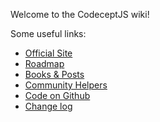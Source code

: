 Welcome to the CodeceptJS wiki!

Some useful links:
* [Official Site](http://codecept.io)
* [Roadmap](https://github.com/Codeception/CodeceptJS/wiki/Roadmap)
* [Books & Posts](https://github.com/Codeception/CodeceptJS/wiki/Books-&-Posts)
* [Community Helpers](https://github.com/Codeception/CodeceptJS/wiki/Community-Helpers)
* [Code on Github](https://github.com/Codeception/CodeceptJS)
* [Change log](https://github.com/Codeception/CodeceptJS/blob/master/CHANGELOG.md)


